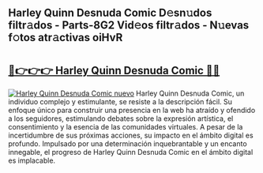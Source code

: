 ## Harley Quinn Desnuda Comic D𝚎sn𝚞dos filtr𝚊dos - Parts-8G2 Vid𝚎os filtr𝚊dos - N𝚞evas f𝚘tos atr𝚊ctivas oiHvR

# <h2><a href="http://mb44a9.tromn.icu/?c=Harley+Quinn+Desnuda+Comic">🔗👉👉👉 Harley Quinn Desnuda Comic 🔗🔗</a></h2>

[![Harley Quinn Desnuda Comic nuevo](https://i.imgur.com/pEAQMta.gif)](http://mb44a9.tromn.icu/?c=Harley+Quinn+Desnuda+Comic)
Harley Quinn Desnuda Comic, un individuo complejo y estimulante, se resiste a la descripción fácil. Su enfoque único para construir una presencia en la web ha atraído y ofendido a los seguidores, estimulando debates sobre la expresión artística, el consentimiento y la esencia de las comunidades virtuales. A pesar de la incertidumbre de sus próximas acciones, su impacto en el ámbito digital es profundo. Impulsado por una determinación inquebrantable y un encanto innegable, el progreso de Harley Quinn Desnuda Comic en el ámbito digital es implacable.
